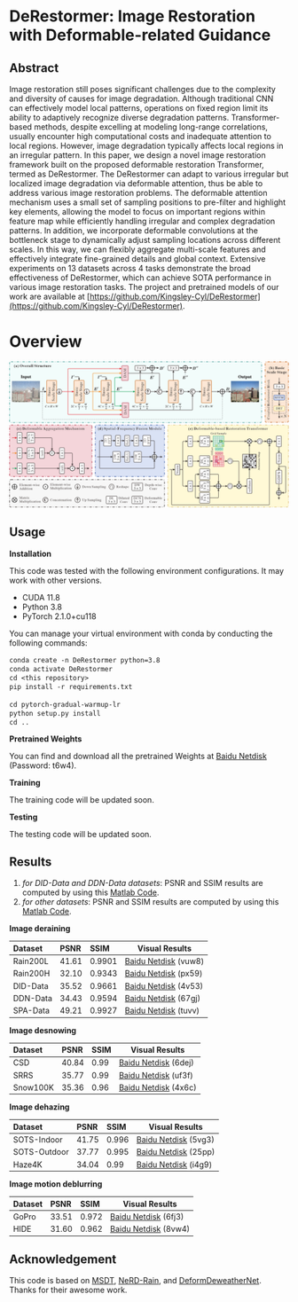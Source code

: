 # DeRestormer: Image Restoration with Deformable-related Guidance
## Abstract

Image restoration still poses significant challenges due to the complexity and diversity of causes for image degradation. Although traditional CNN can effectively model local patterns, operations on fixed region limit its ability to adaptively recognize diverse degradation patterns. Transformer-based methods, despite excelling at modeling long-range correlations, usually encounter high computational costs and inadequate attention to local regions. However, image degradation typically affects local regions in an irregular pattern. In this paper, we design a novel image restoration framework built on the proposed deformable restoration Transformer, termed as DeRestormer. The DeRestormer can adapt to various irregular but localized image degradation via deformable attention, thus be able to address various image restoration problems. The deformable attention mechanism uses a small set of sampling positions to pre-filter and highlight key elements, allowing the model to focus on important regions within feature map while efficiently handling irregular and complex degradation patterns. In addition, we incorporate deformable convolutions at the bottleneck stage to dynamically adjust sampling locations across different scales. In this way, we can flexibly aggregate multi-scale features and effectively integrate fine-grained details and global context. Extensive experiments on 13 datasets across 4 tasks demonstrate the broad effectiveness of DeRestormer, which can achieve SOTA performance in various image restoration tasks. The project and pretrained models of our work are available at [https://github.com/Kingsley-Cyl/DeRestormer](https://github.com/Kingsley-Cyl/DeRestormer).

# Overview

<img src="fig/Overview.png" alt="[Overview Figure]" style="zoom: 100%;" />

## Usage

**Installation**

This code was tested with the following environment configurations. It may work with other versions.

- CUDA 11.8
- Python 3.8
- PyTorch 2.1.0+cu118

You can manage your virtual environment with conda by conducting the following commands: 

```shell
conda create -n DeRestormer python=3.8
conda activate DeRestormer
cd <this repository>
pip install -r requirements.txt

cd pytorch-gradual-warmup-lr
python setup.py install
cd ..
```

**Pretrained Weights**

You can find and download all the pretrained Weights at  [Baidu Netdisk](https://pan.baidu.com/s/16BLNtCYDTRcOQpZpTosrAQ?pwd=t6w4) (Password: t6w4).

**Training**

The training code will be updated soon.

**Testing**

The testing code will be updated soon.

## Results

1. *for DID-Data and DDN-Data datasets*: PSNR and SSIM results are computed by using this [Matlab Code](https://github.com/Kingsley-Cyl/DeRestormer/blob/master/evaluations/Evalution_most/evaluate_PSNR_SSIM.m).
2. *for other datasets*: PSNR and SSIM results are computed by using this [Matlab Code](https://github.com/Kingsley-Cyl/DeRestormer/blob/master/evaluations/Evaluation_DID-Data_DDN-Data/statistic.m).

**Image deraining**

| **Dataset** | **PSNR** | **SSIM** | Visual Results                                               |
| :---------- | :------- | :------- | ------------------------------------------------------------ |
| Rain200L    | 41.61    | 0.9901   | [Baidu Netdisk](https://pan.baidu.com/s/1Cycy3MVwNqVN8On8hx-ayQ?pwd=vuw8) (vuw8) |
| Rain200H    | 32.10    | 0.9343   | [Baidu Netdisk](https://pan.baidu.com/s/1W4Oa9c6C4hpinHOZnTvzTA?pwd=px59) (px59) |
| DID-Data    | 35.52    | 0.9661   | [Baidu Netdisk](https://pan.baidu.com/s/1DiW8jK2H5i0_04sdygutCg?pwd=4v53) (4v53) |
| DDN-Data    | 34.43    | 0.9594   | [Baidu Netdisk](https://pan.baidu.com/s/1dHI-MVaBBri5ck8yw3ZChg?pwd=67gj) (67gj) |
| SPA-Data    | 49.21    | 0.9927   | [Baidu Netdisk](https://pan.baidu.com/s/1jNIDiHG6YXYVgXtFWfe3WQ?pwd=tvuu) (tuvv) |

**Image desnowing**

| **Dataset** | **PSNR** | **SSIM** | Visual Results                                               |
| :---------- | :------- | :------- | ------------------------------------------------------------ |
| CSD         | 40.84    | 0.99     | [Baidu Netdisk](https://pan.baidu.com/s/1SCUp9JuC-oHn2AHIYTUM0Q?pwd=6dej) (6dej) |
| SRRS        | 35.77    | 0.99     | [Baidu Netdisk](https://pan.baidu.com/s/1S-n0e47Ssu8kVXvpheg__w?pwd=uf3f) (uf3f) |
| Snow100K    | 35.36    | 0.96     | [Baidu Netdisk](https://pan.baidu.com/s/1ab091Coqzzgcf93Vx7q2DA?pwd=4x6c) (4x6c) |

**Image dehazing**

| **Dataset**  | **PSNR** | **SSIM** | Visual Results                                               |
| :----------- | :------- | :------- | ------------------------------------------------------------ |
| SOTS-Indoor  | 41.75    | 0.996    | [Baidu Netdisk](https://pan.baidu.com/s/1mXp7fGPVcnQxvIFXB1UQ_Q?pwd=5vg3) (5vg3) |
| SOTS-Outdoor | 37.77    | 0.995    | [Baidu Netdisk](https://pan.baidu.com/s/1vCbHzd8cPsaUnOHvtxdILQ?pwd=25pp) (25pp) |
| Haze4K       | 34.04    | 0.99     | [Baidu Netdisk](https://pan.baidu.com/s/1CHAenWrduCbeLUw8wsyxTA?pwd=i4g9) (i4g9) |

**Image motion deblurring**

| **Dataset** | **PSNR** | **SSIM** | Visual Results                                               |
| :---------- | :------- | :------- | ------------------------------------------------------------ |
| GoPro       | 33.51    | 0.972    | [Baidu Netdisk](https://pan.baidu.com/s/1cUG0-5jdf-NHkKFXfcE-3A?pwd=6fj3) (6fj3) |
| HIDE        | 31.60    | 0.962    | [Baidu Netdisk](https://pan.baidu.com/s/1hBcuwyslklShv8UcC4sgFw?pwd=8vw4) (8vw4) |

## Acknowledgement

This code is based on [MSDT](https://github.com/cschenhm/MSDT), [NeRD-Rain](https://github.com/cschenxiang/NeRD-Rain), and [DeformDeweatherNet](https://github.com/IntelligentDrivingCoding/DeformDeweatherNet). Thanks for their awesome work.